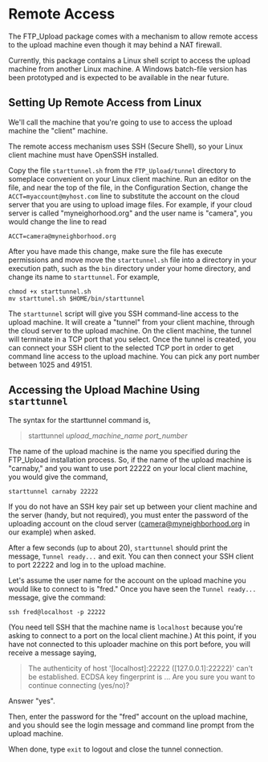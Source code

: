 # Remote Access
The FTP_Upload package comes with a mechanism to allow remote access to the upload machine even though it may behind a NAT firewall.

Currently, this package contains a Linux shell script to access the upload machine from another Linux machine.  A Windows batch-file version has been prototyped and is expected to be available in the near future.

## Setting Up Remote Access from Linux
We'll call the machine that you're going to use to access the upload machine the "client" machine.

The remote access mechanism uses SSH (Secure Shell), so your Linux client machine must have OpenSSH installed.

Copy the file `starttunnel.sh` from the `FTP_Upload/tunnel` directory to someplace convenient on your Linux client machine.  Run an editor on the file, and near the top of the file, in the Configuration Section, change the `ACCT=myaccount@myhost.com` line to substitute the account on the cloud server that you are using to upload image files.  For example, if your cloud server is called "myneighorhood.org" and the user name is "camera", you would change the line to read

    ACCT=camera@myneighborhood.org
    
After you have made this change, make sure the file has execute permissions and move move the `starttunnel.sh` file into a directory in your execution path, such as the `bin` directory under your home directory, and change its name to `starttunnel`.  For example,

    chmod +x starttunnel.sh
    mv starttunel.sh $HOME/bin/starttunnel

The `starttunnel` script will give you SSH command-line access to the upload machine. It will create a "tunnel" from your client machine, through the cloud server to the upload machine. On the client machine, the tunnel will terminate in a TCP port that you select.  Once the tunnel is created, you can connect your SSH client to the selected TCP port in order to get command line access to the upload machine.  You can pick any port number between 1025 and 49151.

## Accessing the Upload Machine Using `starttunnel`

The syntax for the starttunnel command is,

>
>starttunnel *upload_machine_name* *port_number*
>

The name of the upload machine is the name you specified during the FTP_Upload installation process.  So, if the name of the upload machine is "carnaby," and you want to use port 22222 on your local client machine, you would give the command,

    starttunnel carnaby 22222

If you do not have an SSH key pair set up between your client machine and the server (handy, but not required), you must enter the password of the uploading account on the cloud server (camera@myneighborhood.org in our example) when asked.

After a few seconds (up to about 20), `starttunnel` should print the message, `Tunnel ready...` and exit.  You can then connect your SSH client to port 22222 and log in to the upload machine.

Let's assume the user name for the account on the upload machine you would like to connect to is "fred." Once you have seen the `Tunnel ready...` message, give the command:

    ssh fred@localhost -p 22222

(You need tell SSH that the machine name is `localhost` because you're asking to connect to a port on the local client machine.) At this point, if you have not connected to this uploader machine on this port before, you will receive a message saying,

>The authenticity of host '[localhost]:22222 ([127.0.0.1]:22222)' can't be established.
>ECDSA key fingerprint is ...
>Are you sure you want to continue connecting (yes/no)?

Answer "yes".  

Then, enter the password for the "fred" account on the upload machine, and you should see the login message and command line prompt from the upload machine.

When done, type `exit` to logout and close the tunnel connection.



